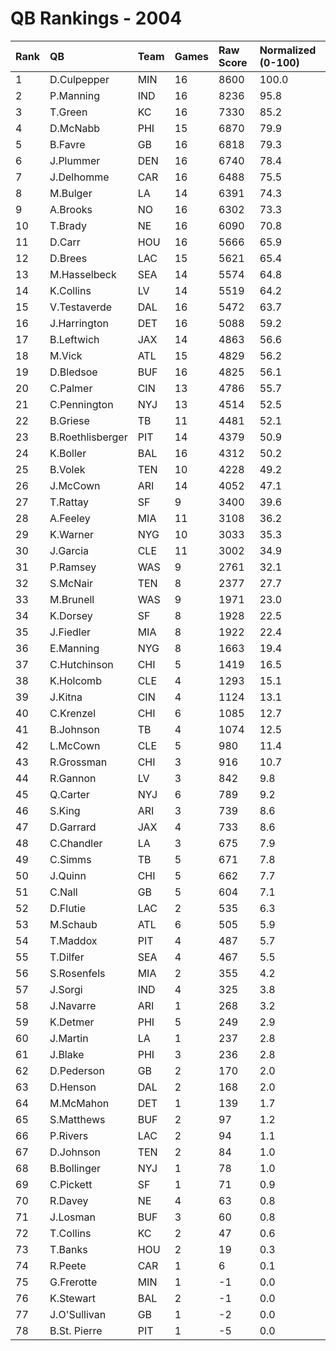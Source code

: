# QB Rankings - 2004

| Rank | QB               | Team | Games | Raw Score | Normalized (0-100) |
| :----| :----------------| :----| :-----| :---------| :------------------|
| 1    | D.Culpepper      | MIN  | 16    | 8600      | 100.0              |
| 2    | P.Manning        | IND  | 16    | 8236      | 95.8               |
| 3    | T.Green          | KC   | 16    | 7330      | 85.2               |
| 4    | D.McNabb         | PHI  | 15    | 6870      | 79.9               |
| 5    | B.Favre          | GB   | 16    | 6818      | 79.3               |
| 6    | J.Plummer        | DEN  | 16    | 6740      | 78.4               |
| 7    | J.Delhomme       | CAR  | 16    | 6488      | 75.5               |
| 8    | M.Bulger         | LA   | 14    | 6391      | 74.3               |
| 9    | A.Brooks         | NO   | 16    | 6302      | 73.3               |
| 10   | T.Brady          | NE   | 16    | 6090      | 70.8               |
| 11   | D.Carr           | HOU  | 16    | 5666      | 65.9               |
| 12   | D.Brees          | LAC  | 15    | 5621      | 65.4               |
| 13   | M.Hasselbeck     | SEA  | 14    | 5574      | 64.8               |
| 14   | K.Collins        | LV   | 14    | 5519      | 64.2               |
| 15   | V.Testaverde     | DAL  | 16    | 5472      | 63.7               |
| 16   | J.Harrington     | DET  | 16    | 5088      | 59.2               |
| 17   | B.Leftwich       | JAX  | 14    | 4863      | 56.6               |
| 18   | M.Vick           | ATL  | 15    | 4829      | 56.2               |
| 19   | D.Bledsoe        | BUF  | 16    | 4825      | 56.1               |
| 20   | C.Palmer         | CIN  | 13    | 4786      | 55.7               |
| 21   | C.Pennington     | NYJ  | 13    | 4514      | 52.5               |
| 22   | B.Griese         | TB   | 11    | 4481      | 52.1               |
| 23   | B.Roethlisberger | PIT  | 14    | 4379      | 50.9               |
| 24   | K.Boller         | BAL  | 16    | 4312      | 50.2               |
| 25   | B.Volek          | TEN  | 10    | 4228      | 49.2               |
| 26   | J.McCown         | ARI  | 14    | 4052      | 47.1               |
| 27   | T.Rattay         | SF   | 9     | 3400      | 39.6               |
| 28   | A.Feeley         | MIA  | 11    | 3108      | 36.2               |
| 29   | K.Warner         | NYG  | 10    | 3033      | 35.3               |
| 30   | J.Garcia         | CLE  | 11    | 3002      | 34.9               |
| 31   | P.Ramsey         | WAS  | 9     | 2761      | 32.1               |
| 32   | S.McNair         | TEN  | 8     | 2377      | 27.7               |
| 33   | M.Brunell        | WAS  | 9     | 1971      | 23.0               |
| 34   | K.Dorsey         | SF   | 8     | 1928      | 22.5               |
| 35   | J.Fiedler        | MIA  | 8     | 1922      | 22.4               |
| 36   | E.Manning        | NYG  | 8     | 1663      | 19.4               |
| 37   | C.Hutchinson     | CHI  | 5     | 1419      | 16.5               |
| 38   | K.Holcomb        | CLE  | 4     | 1293      | 15.1               |
| 39   | J.Kitna          | CIN  | 4     | 1124      | 13.1               |
| 40   | C.Krenzel        | CHI  | 6     | 1085      | 12.7               |
| 41   | B.Johnson        | TB   | 4     | 1074      | 12.5               |
| 42   | L.McCown         | CLE  | 5     | 980       | 11.4               |
| 43   | R.Grossman       | CHI  | 3     | 916       | 10.7               |
| 44   | R.Gannon         | LV   | 3     | 842       | 9.8                |
| 45   | Q.Carter         | NYJ  | 6     | 789       | 9.2                |
| 46   | S.King           | ARI  | 3     | 739       | 8.6                |
| 47   | D.Garrard        | JAX  | 4     | 733       | 8.6                |
| 48   | C.Chandler       | LA   | 3     | 675       | 7.9                |
| 49   | C.Simms          | TB   | 5     | 671       | 7.8                |
| 50   | J.Quinn          | CHI  | 5     | 662       | 7.7                |
| 51   | C.Nall           | GB   | 5     | 604       | 7.1                |
| 52   | D.Flutie         | LAC  | 2     | 535       | 6.3                |
| 53   | M.Schaub         | ATL  | 6     | 505       | 5.9                |
| 54   | T.Maddox         | PIT  | 4     | 487       | 5.7                |
| 55   | T.Dilfer         | SEA  | 4     | 467       | 5.5                |
| 56   | S.Rosenfels      | MIA  | 2     | 355       | 4.2                |
| 57   | J.Sorgi          | IND  | 4     | 325       | 3.8                |
| 58   | J.Navarre        | ARI  | 1     | 268       | 3.2                |
| 59   | K.Detmer         | PHI  | 5     | 249       | 2.9                |
| 60   | J.Martin         | LA   | 1     | 237       | 2.8                |
| 61   | J.Blake          | PHI  | 3     | 236       | 2.8                |
| 62   | D.Pederson       | GB   | 2     | 170       | 2.0                |
| 63   | D.Henson         | DAL  | 2     | 168       | 2.0                |
| 64   | M.McMahon        | DET  | 1     | 139       | 1.7                |
| 65   | S.Matthews       | BUF  | 2     | 97        | 1.2                |
| 66   | P.Rivers         | LAC  | 2     | 94        | 1.1                |
| 67   | D.Johnson        | TEN  | 2     | 84        | 1.0                |
| 68   | B.Bollinger      | NYJ  | 1     | 78        | 1.0                |
| 69   | C.Pickett        | SF   | 1     | 71        | 0.9                |
| 70   | R.Davey          | NE   | 4     | 63        | 0.8                |
| 71   | J.Losman         | BUF  | 3     | 60        | 0.8                |
| 72   | T.Collins        | KC   | 2     | 47        | 0.6                |
| 73   | T.Banks          | HOU  | 2     | 19        | 0.3                |
| 74   | R.Peete          | CAR  | 1     | 6         | 0.1                |
| 75   | G.Frerotte       | MIN  | 1     | -1        | 0.0                |
| 76   | K.Stewart        | BAL  | 2     | -1        | 0.0                |
| 77   | J.O'Sullivan     | GB   | 1     | -2        | 0.0                |
| 78   | B.St. Pierre     | PIT  | 1     | -5        | 0.0                |

